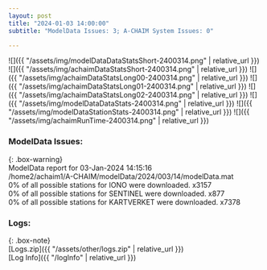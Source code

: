 ```yaml
---
layout: post
title: "2024-01-03 14:00:00"
subtitle: "ModelData Issues: 3; A-CHAIM System Issues: 0"

---
```


![]({{ "/assets/img/modelDataDataStatsShort-2400314.png" | relative_url }})
![]({{ "/assets/img/achaimDataStatsShort-2400314.png" | relative_url }})
![]({{ "/assets/img/achaimDataStatsLong00-2400314.png" | relative_url }})
![]({{ "/assets/img/achaimDataStatsLong01-2400314.png" | relative_url }})
![]({{ "/assets/img/achaimDataStatsLong02-2400314.png" | relative_url }})
![]({{ "/assets/img/modelDataDataStats-2400314.png" | relative_url }})
![]({{ "/assets/img/modelDataStationStats-2400314.png" | relative_url }})
![]({{ "/assets/img/achaimRunTime-2400314.png" | relative_url }})


### ModelData Issues:  
  
{: .box-warning}  
 ModelData report for 03-Jan-2024 14:15:16   
 /home2/achaim1/A-CHAIM/modelData/2024/003/14/modelData.mat   
 0% of all possible stations for IONO were downloaded. x3157   
 0% of all possible stations for SENTINEL were downloaded. x877   
 0% of all possible stations for KARTVERKET were downloaded. x7378   
  


### Logs:  
  
{: .box-note}  
[Logs.zip]({{ "/assets/other/logs.zip" | relative_url }})  
[Log Info]({{ "/logInfo" | relative_url }})  
